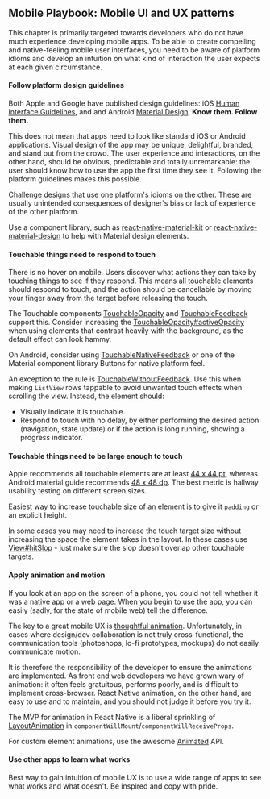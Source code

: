 ## Mobile Playbook: Mobile UI and UX patterns

This chapter is primarily targeted towards developers who do not have much experience developing mobile apps. To be able to create compelling and native-feeling mobile user interfaces, you need to be aware of platform idioms and develop an intuition on what kind of interaction the user expects at each given circumstance.

#### Follow platform design guidelines

Both Apple and Google have published design guidelines: iOS [Human Interface Guidelines](https://developer.apple.com/ios/human-interface-guidelines/), and and Android [Material Design](https://material.google.com/). **Know them. Follow them.**

This does not mean that apps need to look like standard iOS or Android applications. Visual design of the app may be unique, delightful, branded, and stand out from the crowd. The user experience and interactions, on the other hand, should be obvious, predictable and totally unremarkable: the user should know how to use the app the first time they see it. Following the platform guidelines makes this possible.

Challenge designs that use one platform's idioms on the other. These are usually unintended consequences of designer's bias or lack of experience of the other platform.

Use a component library, such as [react-native-material-kit](https://github.com/xinthink/react-native-material-kit#buttons) or [react-native-material-design](https://github.com/react-native-material-design/react-native-material-design) to help with Material design elements.

#### Touchable things need to respond to touch

There is no hover on mobile. Users discover what actions they can take by touching things to see if they respond. This means all touchable elements should respond to touch, and the action should be cancellable by moving your finger away from the target before releasing the touch.

The Touchable components [TouchableOpacity](https://facebook.github.io/react-native/docs/touchableopacity.html) and [TouchableFeedback](https://facebook.github.io/react-native/docs/touchablehighlight.html) support this. Consider increasing the [TouchableOpacity#activeOpacity](https://facebook.github.io/react-native/docs/touchableopacity.html#activeopacity) when using elements that contrast heavily with the background, as the default effect can look hammy.

On Android, consider using [TouchableNativeFeedback](https://facebook.github.io/react-native/docs/touchablenativefeedback.html) or one of the Material component library Buttons for native platform feel.

An exception to the rule is [TouchableWithoutFeedback](https://facebook.github.io/react-native/docs/touchablewithoutfeedback.html). Use this when making `ListView` rows tappable to avoid unwanted touch effects when scrolling the view. Instead, the element should:
* Visually indicate it is touchable.
* Respond to touch with no delay, by either performing the desired action (navigation, state update) or if the action is long running, showing a progress indicator.

#### Touchable things need to be large enough to touch

Apple recommends all touchable elements are at least [44 x 44 pt](https://developer.apple.com/ios/human-interface-guidelines/visual-design/layout/), whereas Android material guide recommends [48 x 48 dp](https://material.google.com/layout/metrics-keylines.html#metrics-keylines-touch-target-size). The best metric is hallway usability testing on different screen sizes.

Easiest way to increase touchable size of an element is to give it `padding` or an explicit height.

In some cases you may need to increase the touch target size without increasing the space the element takes in the layout. In these cases use [View#hitSlop](https://facebook.github.io/react-native/docs/view.html#hitslop) - just make sure the slop doesn't overlap other touchable targets.

#### Apply animation and motion

If you look at an app on the screen of a phone, you could not tell whether it was a native app or a web page. When you begin to use the app, you can easily (sadly, for the state of mobile web) tell the difference.

The key to a great mobile UX is [thoughtful animation](https://uxplanet.org/animation-in-mobile-ux-design-93263dc6c5f4#.c6nmv0wkg). Unfortunately, in cases where design/dev collaboration is not truly cross-functional, the communication tools (photoshops, lo-fi prototypes, mockups) do not easily communicate motion.

It is therefore the responsibility of the developer to ensure the animations are implemented. As front end web developers we have grown wary of animation: it often feels gratuitous, performs poorly, and is difficult to implement cross-browser. React Native animation, on the other hand, are easy to use and to maintain, and you should not judge it before you try it.

The MVP for animation in React Native is a liberal sprinkling of [LayoutAnimation](https://facebook.github.io/react-native/docs/layoutanimation.html) in `componentWillMount`/`componentWillReceiveProps`.

For custom element animations, use the awesome [Animated](https://facebook.github.io/react-native/docs/animated.html) API.

#### Use other apps to learn what works

Best way to gain intuition of mobile UX is to use a wide range of apps to see what works and what doesn't. Be inspired and copy with pride.
